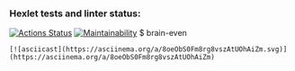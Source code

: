 ### Hexlet tests and linter status:
[![Actions Status](https://github.com/kos342/qa-auto-engineer-javascript-project-44/workflows/hexlet-check/badge.svg)](https://github.com/kos342/qa-auto-engineer-javascript-project-44/actions)
[![Maintainability](https://api.codeclimate.com/v1/badges/3d172f2ae44e90fd9da1/maintainability)](https://codeclimate.com/github/kos342/qa-auto-engineer-javascript-project-44/maintainability)
$ brain-even
```
[![asciicast](https://asciinema.org/a/8oeObS0Fm8rg8vszAtUOhAiZm.svg)](https://asciinema.org/a/8oeObS0Fm8rg8vszAtUOhAiZm)
